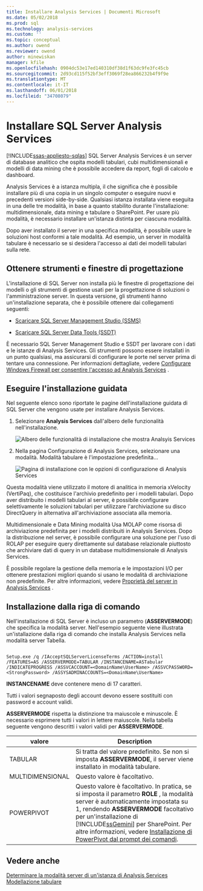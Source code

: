 ```yaml
---
title: Installare Analysis Services | Documenti Microsoft
ms.date: 05/02/2018
ms.prod: sql
ms.technology: analysis-services
ms.custom: ''
ms.topic: conceptual
ms.author: owend
ms.reviewer: owend
author: minewiskan
manager: kfile
ms.openlocfilehash: 0904dc53e17ed140310df38d1f63dc9fe3fc45cb
ms.sourcegitcommit: 2d93cd115f52bf3eff3069f28ea866232b4f9f9e
ms.translationtype: MT
ms.contentlocale: it-IT
ms.lasthandoff: 06/01/2018
ms.locfileid: "34708079"
---
```

# <a name="install-sql-server-analysis-services"></a>Installare SQL Server Analysis Services
[!INCLUDE[ssas-appliesto-sqlas](../../../includes/ssas-appliesto-sqlas.md)]
  SQL Server Analysis Services è un server di database analitico che ospita modelli tabulari, cubi multidimensionali e modelli di data mining che è possibile accedere da report, fogli di calcolo e dashboard.  
  
 Analysis Services è a istanza multipla, il che significa che è possibile installare più di una copia in un singolo computer o eseguire nuovi e precedenti versioni side-by-side. Qualsiasi istanza installata viene eseguita in una delle tre modalità, in base a quanto stabilito durante l'installazione: multidimensionale, data mining e tabulare o SharePoint. Per usare più modalità, è necessario installare un'istanza distinta per ciascuna modalità.  
  
 Dopo aver installato il server in una specifica modalità, è possibile usare le soluzioni host conformi a tale modalità. Ad esempio, un server in modalità tabulare è necessario se si desidera l'accesso ai dati dei modelli tabulari sulla rete.  
  
## <a name="get-tools-and-designers"></a>Ottenere strumenti e finestre di progettazione  
 L'installazione di SQL Server non installa più le finestre di progettazione dei modelli o gli strumenti di gestione usati per la progettazione di soluzioni o l'amministrazione server. In questa versione, gli strumenti hanno un'installazione separata, che è possibile ottenere dai collegamenti seguenti:  
  
-   [Scaricare SQL Server Management Studio (SSMS)](../../../ssms/download-sql-server-management-studio-ssms.md)  
  
-   [Scaricare SQL Server Data Tools (SSDT)](../../../ssdt/download-sql-server-data-tools-ssdt.md)  
  
 È necessario SQL Server Management Studio e SSDT per lavorare con i dati e le istanze di Analysis Services. Gli strumenti possono essere installati in un punto qualsiasi, ma assicurarsi di configurare le porte nel server prima di tentare una connessione. Per informazioni dettagliate, vedere [Configurare Windows Firewall per consentire l'accesso ad Analysis Services](../../../analysis-services/instances/configure-the-windows-firewall-to-allow-analysis-services-access.md) .  
  
## <a name="install-using-a-wizard"></a>Eseguire l'installazione guidata  
 Nel seguente elenco sono riportate le pagine dell'installazione guidata di SQL Server che vengono usate per installare Analysis Services.  
  
1.  Selezionare **Analysis Services** dall'albero delle funzionalità nell'installazione.  
  
     ![Albero delle funzionalità di installazione che mostra Analsyis Services](../../../analysis-services/instances/install-windows/media/ssas-setupas.gif "albero delle funzionalità di installazione che mostra Analsyis Services")  
  
2.  Nella pagina Configurazione di Analysis Services, selezionare una modalità. Modalità tabulare è l'impostazione predefinita...  
  
     ![Pagina di installazione con le opzioni di configurazione di Analysis Services](../../../analysis-services/instances/install-windows/media/ssas-setupasconfig.png "pagina di installazione con le opzioni di configurazione di Analysis Services")  
  
  Questa modalità viene utilizzato il motore di analitica in memoria xVelocity (VertiPaq), che costituisce l'archivio predefinito per i modelli tabulari. Dopo aver distribuito i modelli tabulari al server, è possibile configurare selettivamente le soluzioni tabulari per utilizzare l'archiviazione su disco DirectQuery in alternativa all'archiviazione associata alla memoria.  
 
 Multidimensionale e Data Mining modalità Usa MOLAP come risorsa di archiviazione predefinita per i modelli distribuiti in Analysis Services. Dopo la distribuzione nel server, è possibile configurare una soluzione per l'uso di ROLAP per eseguire query direttamente sul database relazionale piuttosto che archiviare dati di query in un database multidimensionale di Analysis Services.  
  

  
 È possibile regolare la gestione della memoria e le impostazioni I/O per ottenere prestazioni migliori quando si usano le modalità di archiviazione non predefinite. Per altre informazioni, vedere [Proprietà del server in Analysis Services](../../../analysis-services/server-properties/server-properties-in-analysis-services.md) .  
  
## <a name="command-line-setup"></a>Installazione dalla riga di comando  
 Nell'installazione di SQL Server è incluso un parametro (**ASSERVERMODE**) che specifica la modalità server. Nell'esempio seguente viene illustrata un'istallazione dalla riga di comando che installa Analysis Services nella modalità server Tabella.  
  
```  
  
Setup.exe /q /IAcceptSQLServerLicenseTerms /ACTION=install /FEATURES=AS /ASSERVERMODE=TABULAR /INSTANCENAME=ASTabular /INDICATEPROGRESS /ASSVCACCOUNT=<DomainName\UserName> /ASSVCPASSWORD=<StrongPassword> /ASSYSADMINACCOUNTS=<DomainName\UserName>   
```  
  
 **INSTANCENAME** deve contenere meno di 17 caratteri.  
  
 Tutti i valori segnaposto degli account devono essere sostituiti con password e account validi.  
  
 **ASSERVERMODE** rispetta la distinzione tra maiuscole e minuscole.  È necessario esprimere tutti i valori in lettere maiuscole. Nella tabella seguente vengono descritti i valori validi per **ASSERVERMODE**.  
  
|valore|Description|  
|-----------|-----------------|  
|TABULAR|Si tratta del valore predefinito. Se non si imposta **ASSERVERMODE**, il server viene installato in modalità tabulare.|
|MULTIDIMENSIONAL|Questo valore è facoltativo.|  
|POWERPIVOT|Questo valore è facoltativo. In pratica, se si imposta il parametro **ROLE** , la modalità server è automaticamente impostata su 1, rendendo **ASSERVERMODE** facoltativo per un'installazione di [!INCLUDE[ssGemini](../../../includes/ssgemini-md.md)] per SharePoint. Per altre informazioni, vedere [Installazione di PowerPivot dal prompt dei comandi](http://msdn.microsoft.com/7f1f2b28-c9f5-49ad-934b-02f2fa6b9328).|  
  
  
## <a name="see-also"></a>Vedere anche  
 [Determinare la modalità server di un'istanza di Analysis Services](../../../analysis-services/instances/determine-the-server-mode-of-an-analysis-services-instance.md)   
 [Modellazione tabulare](https://msdn.microsoft.com/library/hh212945(v=sql.110).aspx)  
  
  
